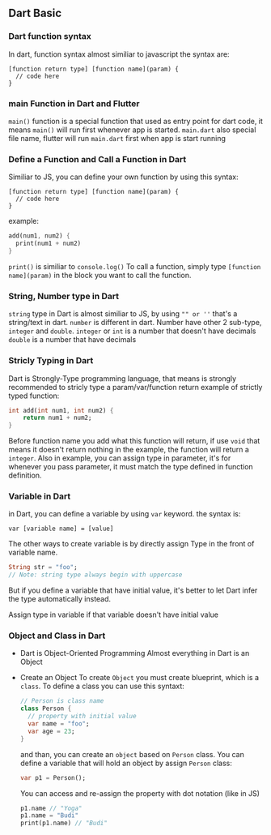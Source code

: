 ## Dart Basic

### Dart function syntax

In dart, function syntax almost similiar to javascript the syntax are:

```
[function return type] [function name](param) {
  // code here
}
```

### main Function in Dart and Flutter

`main()` function is a special function that used as entry point for dart code, it means `main()` will run first whenever app is started.
`main.dart` also special file name, flutter will run `main.dart` first when app is start running

### Define a Function and Call a Function in Dart

Similiar to JS, you can define your own function by using this syntax:

```
[function return type] [function name](param) {
  // code here
}
```

example:

```dart
add(num1, num2) {
  print(num1 + num2)
}
```

`print()` is similiar to `console.log()`
To call a function, simply type `[function name](param)` in the block you want to call the function.

### String, Number type in Dart

`string` type in Dart is almost similiar to JS, by using `"" or ''` that's a string/text in dart.
`number` is different in dart. Number have other 2 sub-type, `integer` and `double`.
`integer` or `int` is a number that doesn't have decimals
`double` is a number that have decimals

### Stricly Typing in Dart

Dart is Strongly-Type programming language, that means is strongly recommended to stricly type a param/var/function return example of strictly typed function:

```dart
int add(int num1, int num2) {
	return num1 + num2;
}
```

Before function name you add what this function will return, if use `void` that means it doesn't return nothing in the example, the function will return a `integer`.
Also in example, you can assign type in parameter, it's for whenever you pass parameter, it must match the type defined in function definition.

### Variable in Dart

in Dart, you can define a variable by using `var` keyword. the syntax is:

```
var [variable name] = [value]
```

The other ways to create variable is by directly assign Type in the front of variable name.

```dart
String str = "foo";
// Note: string type always begin with uppercase
```

But if you define a variable that have initial value, it's better to let Dart infer the type automatically instead.

Assign type in variable if that variable doesn't have initial value

### Object and Class in Dart

- Dart is Object-Oriented Programming
  Almost everything in Dart is an Object

- Create an Object
  To create `Object` you must create blueprint, which is a `class`. To define a class you can use this syntaxt:

  ```dart
  // Person is class name
  class Person {
  	// property with initial value
  	var name = "foo";
  	var age = 23;
  }
  ```

  and than, you can create an `object` based on `Person` class. You can define a variable that will hold an object by assign `Person` class:

  ```dart
  var p1 = Person();
  ```

  You can access and re-assign the property with dot notation (like in JS)

  ```dart
  p1.name // "Yoga"
  p1.name = "Budi"
  print(p1.name) // "Budi"
  ```
